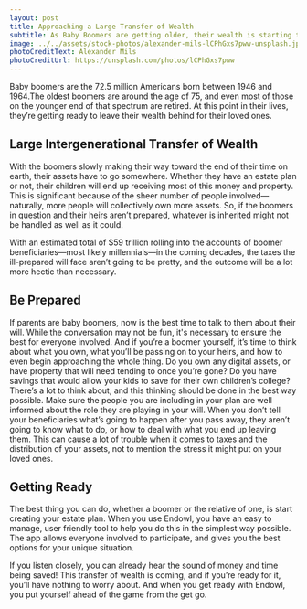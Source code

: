 ```yaml
---
layout: post
title: Approaching a Large Transfer of Wealth
subtitle: As Baby Boomers are getting older, their wealth is starting to be transferred to their heirs. 
image: ../../assets/stock-photos/alexander-mils-lCPhGxs7pww-unsplash.jpg
photoCreditText: Alexander Mils
photoCreditUrl: https://unsplash.com/photos/lCPhGxs7pww
---
```

Baby boomers are the 72.5 million Americans born between 1946 and 1964.The oldest boomers are around the age of 75, and even most of those on the younger end of that spectrum are retired. At this point in their lives, they’re getting ready to leave their wealth behind for their loved ones. 

## Large Intergenerational Transfer of Wealth
With the boomers slowly making their way toward the end of their time on earth, their assets have to go somewhere. Whether they have an estate plan or not, their children will end up receiving most of this money and property. This is significant because of the sheer number of people involved—naturally, more people will collectively own more assets. So, if the boomers in question and their heirs aren’t prepared, whatever is inherited might not be handled as well as it could. 

With an estimated total of $59 trillion rolling into the accounts of boomer beneficiaries—most likely millennials—in the coming decades, the taxes the ill-prepared will face aren’t going to be pretty, and the outcome will be a lot more hectic than necessary. 

## Be Prepared
If parents are  baby boomers, now is the best time to talk to them about their will. While the conversation may not be fun, it's necessary to ensure the best for everyone involved. And if you’re a boomer yourself, it’s time to think about what you own, what you’ll be passing on to your heirs, and how to even begin approaching the whole thing. Do you own any digital assets, or have property that will need tending to once you’re gone? Do you have savings that would allow your kids to save for their own children’s college? There’s a lot to think about, and this thinking should be done in the best way possible. Make sure the people you are including in your plan are well informed about the role they are playing in your will. When you don’t tell your beneficiaries what’s going to happen after you pass away, they aren’t going to know what to do, or how to deal with what you end up leaving them. This can cause a lot of trouble when it comes to taxes and the distribution of your assets, not to mention the stress it might put on your loved ones. 

## Getting Ready
The best thing you can do, whether a boomer or the relative of one, is start creating your estate plan. When you use Endowl, you have an easy to manage, user friendly tool to help you do this in the simplest way possible. The app allows everyone involved to participate, and gives you the best options for your unique situation.

If you listen closely, you can already hear the sound of money and time being saved! This transfer of wealth is coming, and if you’re ready for it, you’ll have nothing to worry about. And when you get ready with Endowl, you put yourself ahead of the game from the get go. 
